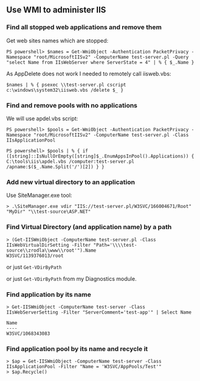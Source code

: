
Use WMI to administer IIS
-------------------------

### Find all stopped web applications and remove them ###

Get web sites names which are stopped:

    PS powershell> $names = Get-WmiObject -Authentication PacketPrivacy -Namespace "root/MicrosoftIISv2" -ComputerName test-server.pl -Query "select Name from IIsWebServer where ServerState = 4" | % { $_.Name }

As AppDelete does not work I needed to remotely call iisweb.vbs:

    $names | % { psexec \\test-server.pl cscript c:\windows\system32\iisweb.vbs /delete $_ }

### Find and remove pools with no applications ###

We will use apdel.vbs script:

    PS powershell> $pools = Get-WmiObject -Authentication PacketPrivacy -Namespace "root/MicrosoftIISv2" -ComputerName test-server.pl -Class IIsApplicationPool

    PS powershell> $pools | % { if ([string]::IsNullOrEmpty([string]$_.EnumAppsInPool().Applications)) { C:\tools\iis\apdel.vbs /computer:test-server.pl /apname:$($_.Name.Split('/')[2]) } }

### Add new virtual directory to an application ###

Use SiteManager.exe tool:

    > .\SiteManager.exe vdir "IIS://test-server.pl/W3SVC/166004671/Root" "MyDir" "\\test-source\ASP.NET"

### Find Virtual Directory (and application name) by a path ###

    > (Get-IISWmiObject -ComputerName test-server.pl -Class IIsWebVirtualDirSetting -Filter "Path='\\\\test-source\\zrodla\\www\\root'").Name
    W3SVC/1139376013/root

or just `Get-VDirByPath`

or just `Get-VDirByPath` from my Diagnostics module.

### Find application by its name ###

    > Get-IISWmiObject -ComputerName test-server -Class IIsWebServerSetting -Filter "ServerComment='test-app'" | Select Name

    Name
    ----
    W3SVC/1068343083

### Find application pool by its name and recycle it ###

    > $ap = Get-IISWmiObject -ComputerName test-server -Class IIsApplicationPool -Filter "Name = 'W3SVC/AppPools/Test'"
    > $ap.Recycle()
